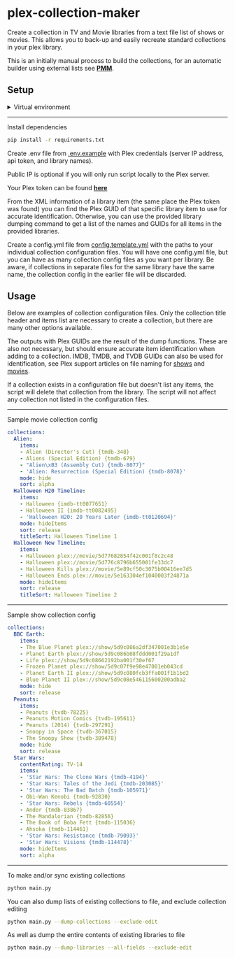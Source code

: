 # plex-collection-maker

Create a collection in TV and Movie libraries from a text file list of shows or movies. This allows you to back-up and
easily recreate standard collections in your plex library.

This is an initially manual process to build the collections,
for an automatic builder using external lists see **[PMM](https://github.com/meisnate12/Plex-Meta-Manager)**.

## Setup

<details>
<summary>Virtual environment</summary>

### Create/activate a virtual environment

```bash
# Virtualenv modules installation (Linux/Mac based systems)
python3 -m venv env
source env/bin/activate

# Virtualenv modules installation (Windows based systems)
python -m venv env
.\env\Scripts\activate

# Virtualenv modules installation (Windows based systems if using bash)
python -m venv env
source ./env/Scripts/activate
```

</details>

---
Install dependencies

```bash
pip install -r requirements.txt
```

Create .env file from [.env.example](./.env.example) with Plex credentials
(server IP address, api token, and library names).

Public IP is optional if you will only run script locally to the Plex server.

Your Plex token can be found
**[here](https://support.plex.tv/articles/204059436-finding-an-authentication-token-x-plex-token/)**

From the XML information of a library item (the same place the Plex token was found) you can find the Plex GUID of
that specific library item to use for accurate identification. Otherwise, you can use the provided library dumping
command to get a list of the names and GUIDs for all items in the provided libraries.

Create a config.yml file from [config.template.yml](./config.template.yml) with the paths to your individual collection
configuration files. You will have one config.yml file, but you can have as many collection config files as you want
per library. Be aware, if collections in separate files for the same library have the same name, the collection config
in the earlier file will be discarded.

## Usage

Below are examples of collection configuration files. Only the collection title header and items list are necessary to
create a collection, but there are many other options available.

The outputs with Plex GUIDs are the result of the dump functions. These are also not necessary, but
should ensure accurate item identification when adding to a collection. IMDB, TMDB, and TVDB GUIDs can also be used for
identification, see Plex support articles on file naming for [shows](https://support.plex.tv/articles/naming-and-organizing-your-tv-show-files/) and [movies](https://support.plex.tv/articles/naming-and-organizing-your-movie-media-files/).

If a collection exists in a configuration file but doesn't list any items, the script will delete that collection from
the library. The script will not affect any collection not listed in the configuration files.

---
Sample movie collection config

```yaml
collections:
  Alien:
    items:
    - Alien (Director's Cut) {tmdb-348}
    - Aliens (Special Edition) {tmdb-679}
    - "Alien\xB3 (Assembly Cut) {tmdb-8077}"
    - 'Alien: Resurrection (Special Edition) {tmdb-8078}'
    mode: hide
    sort: alpha
  Halloween H20 Timeline:
    items:
    - Halloween {imdb-tt0077651}
    - Halloween II {imdb-tt0082495}
    - 'Halloween H20: 20 Years Later {imdb-tt0120694}'
    mode: hideItems
    sort: release
    titleSort: Halloween Timeline 1
  Halloween New Timeline:
    items:
    - Halloween plex://movie/5d77682854f42c001f8c2c48
    - Halloween plex://movie/5d776c8796b655001fe33dc7
    - Halloween Kills plex://movie/5e89cf50c3075b00416ee7d5
    - Halloween Ends plex://movie/5e163304ef1040003f24871a
    mode: hideItems
    sort: release
    titleSort: Halloween Timeline 2
```

---
Sample show collection config

```yaml
collections:
  BBC Earth:
    items:
    - The Blue Planet plex://show/5d9c086a2df347001e3b1e5e
    - Planet Earth plex://show/5d9c086b08fddd001f29a1df
    - Life plex://show/5d9c08662192ba001f30ef67
    - Frozen Planet plex://show/5d9c07f9e98e47001eb043cd
    - Planet Earth II plex://show/5d9c080fcb3ffa001f1b1bd2
    - Blue Planet II plex://show/5d9c08e546115600200adba2
    mode: hide
    sort: release
  Peanuts:
    items:
    - Peanuts {tvdb-78225}
    - Peanuts Motion Comics {tvdb-195611}
    - Peanuts (2014) {tvdb-297291}
    - Snoopy in Space {tvdb-367015}
    - The Snoopy Show {tvdb-389478}
    mode: hide
    sort: release
  Star Wars:
    contentRating: TV-14
    items:
    - 'Star Wars: The Clone Wars {tmdb-4194}'
    - 'Star Wars: Tales of the Jedi {tmdb-203085}'
    - 'Star Wars: The Bad Batch {tmdb-105971}'
    - Obi-Wan Kenobi {tmdb-92830}
    - 'Star Wars: Rebels {tmdb-60554}'
    - Andor {tmdb-83867}
    - The Mandalorian {tmdb-82856}
    - The Book of Boba Fett {tmdb-115036}
    - Ahsoka {tmdb-114461}
    - 'Star Wars: Resistance {tmdb-79093}'
    - 'Star Wars: Visions {tmdb-114478}'
    mode: hideItems
    sort: alpha
```

---

To make and/or sync existing collections

```bash
python main.py
```

You can also dump lists of existing collections to file, and exclude collection editing

```bash
python main.py --dump-collections --exclude-edit
```

As well as dump the entire contents of existing libraries to file

```bash
python main.py --dump-libraries --all-fields --exclude-edit
```
